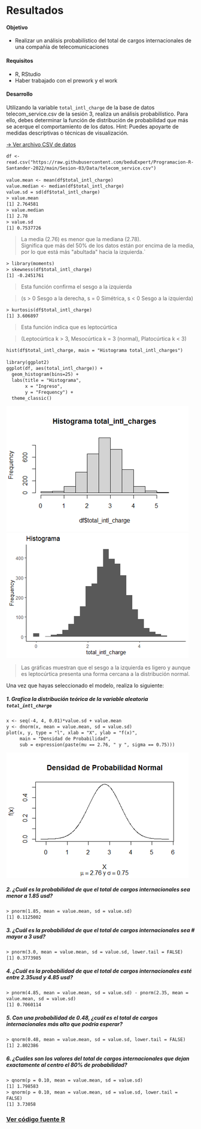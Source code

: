 # Resultados

#### Objetivo
- Realizar un análisis probabilístico del total de cargos internacionales de una compañía de telecomunicaciones

#### Requisitos
- R, RStudio
- Haber trabajado con el prework y el work

#### Desarrollo
Utilizando la variable `total_intl_charge` de la base de datos telecom_service.csv de la sesión 3, realiza un análisis probabilístico. Para ello, debes determinar la función de distribución de probabilidad que más se  acerque el comportamiento de los datos. Hint: Puedes apoyarte de medidas descriptivas o técnicas de visualización.

[-> Ver archivo CSV de datos](https://github.com/adavals/bedu-datascience-f2/blob/main/s4/postwork/dat/telecom_service.csv)
```
df <- read.csv("https://raw.githubusercontent.com/beduExpert/Programacion-R-Santander-2022/main/Sesion-03/Data/telecom_service.csv")

value.mean <- mean(df$total_intl_charge)
value.median <- median(df$total_intl_charge)
value.sd = sd(df$total_intl_charge)
> value.mean
[1] 2.764581
> value.median
[1] 2.78
> value.sd
[1] 0.7537726
```
> La media (2.76) es menor que la mediana (2.78).   
Significa que más del 50% de los datos están por encima de la media, por lo que está más "abultada" hacia la izquierda.`

```
> library(moments)
> skewness(df$total_intl_charge)
[1] -0.2451761
```  

> Esta función confirma el sesgo a la izquierda

> (s > 0 Sesgo a la derecha, s = 0 Simétrica, s < 0 Sesgo a la izquierda)

```
> kurtosis(df$total_intl_charge)
[1] 3.606897
```
> Esta función indica que es leptocúrtica

> (Leptocúrtica k > 3, Mesocúrtica k = 3 (normal), Platocúrtica k < 3)
>

```
hist(df$total_intl_charge, main = "Histograma total_intl_charges")

library(ggplot2)
ggplot(df, aes(total_intl_charge)) +
  geom_histogram(bins=25) +
  labs(title = "Histograma",
       x = "Ingreso",
       y = "Frequency") +
  theme_classic()
```
![Histograma_hist](img/histograma_hist.png)
![Histograma_ggplot](img/histograma_ggplot.png)
> Las gráficas muestran que el sesgo a la izquierda es ligero y aunque es leptocúrtica presenta una forma cercana a la distribución normal.

Una vez que hayas seleccionado el modelo, realiza lo siguiente:
##### 1. Grafica la distribución teórica de la variable aleatoria `total_intl_charge`
```
x <- seq(-4, 4, 0.01)*value.sd + value.mean
y <- dnorm(x, mean = value.mean, sd = value.sd)
plot(x, y, type = "l", xlab = "X", ylab = "f(x)",
     main = "Densidad de Probabilidad",
     sub = expression(paste(mu == 2.76, " y ", sigma == 0.75)))
```
![distribucion_teorica](img/distribucion_teorica.png)
##### 2. ¿Cuál es la probabilidad de que el total de cargos internacionales sea menor a 1.85 usd?
```
> pnorm(1.85, mean = value.mean, sd = value.sd)
[1] 0.1125002
```
##### 3. ¿Cuál es la probabilidad de que el total de cargos internacionales sea # mayor a 3 usd?
```
> pnorm(3.0, mean = value.mean, sd = value.sd, lower.tail = FALSE)
[1] 0.3773985
```
##### 4. ¿Cuál es la probabilidad de que el total de cargos internacionales esté entre 2.35usd y 4.85 usd?
```
> pnorm(4.85, mean = value.mean, sd = value.sd) - pnorm(2.35, mean = value.mean, sd = value.sd)
[1] 0.7060114
```
##### 5. Con una probabilidad de 0.48, ¿cuál es el total de cargos internacionales más alto que podría esperar?
```
> qnorm(0.48, mean = value.mean, sd = value.sd, lower.tail = FALSE)
[1] 2.802386
```
##### 6. ¿Cuáles son los valores del total de cargos internacionales que dejan exactamente al centro el 80% de probabilidad?
```
> qnorm(p = 0.10, mean = value.mean, sd = value.sd)
[1] 1.798583
> qnorm(p = 0.10, mean = value.mean, sd = value.sd, lower.tail = FALSE)
[1] 3.73058
```
### [Ver código fuente R](https://github.com/adavals/bedu-datascience-f2/blob/main/s4/postwork/src/Sesion_04_Postwork.R)